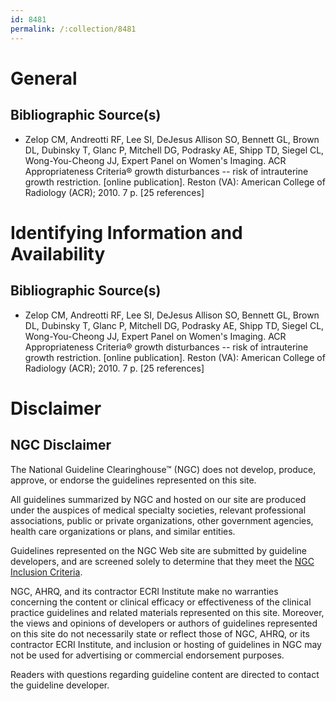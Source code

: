 ```yaml
---
id: 8481
permalink: /:collection/8481
---
```


# General

## Bibliographic Source(s)

- Zelop CM, Andreotti RF, Lee SI, DeJesus Allison SO, Bennett GL, Brown DL, Dubinsky T, Glanc P, Mitchell DG, Podrasky AE, Shipp TD, Siegel CL, Wong-You-Cheong JJ, Expert Panel on Women's Imaging. ACR Appropriateness Criteria® growth disturbances -- risk of intrauterine growth restriction. [online publication]. Reston (VA): American College of Radiology (ACR); 2010. 7 p. [25 references]

# Identifying Information and Availability

## Bibliographic Source(s)

- Zelop CM, Andreotti RF, Lee SI, DeJesus Allison SO, Bennett GL, Brown DL, Dubinsky T, Glanc P, Mitchell DG, Podrasky AE, Shipp TD, Siegel CL, Wong-You-Cheong JJ, Expert Panel on Women's Imaging. ACR Appropriateness Criteria® growth disturbances -- risk of intrauterine growth restriction. [online publication]. Reston (VA): American College of Radiology (ACR); 2010. 7 p. [25 references]

# Disclaimer

## NGC Disclaimer

The National Guideline Clearinghouse™ (NGC) does not develop, produce, approve, or endorse the guidelines represented on this site.

All guidelines summarized by NGC and hosted on our site are produced under the auspices of medical specialty societies, relevant professional associations, public or private organizations, other government agencies, health care organizations or plans, and similar entities.

Guidelines represented on the NGC Web site are submitted by guideline developers, and are screened solely to determine that they meet the [NGC Inclusion Criteria](/help-and-about/summaries/inclusion-criteria).

NGC, AHRQ, and its contractor ECRI Institute make no warranties concerning the content or clinical efficacy or effectiveness of the clinical practice guidelines and related materials represented on this site. Moreover, the views and opinions of developers or authors of guidelines represented on this site do not necessarily state or reflect those of NGC, AHRQ, or its contractor ECRI Institute, and inclusion or hosting of guidelines in NGC may not be used for advertising or commercial endorsement purposes.

Readers with questions regarding guideline content are directed to contact the guideline developer.


